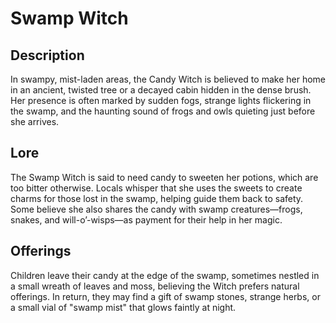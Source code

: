 # Swamp Witch

## Description

In swampy, mist-laden areas, the Candy Witch is believed to make her home in an ancient, twisted tree or a decayed cabin hidden in the dense brush. Her presence is often marked by sudden fogs, strange lights flickering in the swamp, and the haunting sound of frogs and owls quieting just before she arrives.

## Lore

The Swamp Witch is said to need candy to sweeten her potions, which are too bitter otherwise. Locals whisper that she uses the sweets to create charms for those lost in the swamp, helping guide them back to safety. Some believe she also shares the candy with swamp creatures—frogs, snakes, and will-o’-wisps—as payment for their help in her magic.

## Offerings

Children leave their candy at the edge of the swamp, sometimes nestled in a small wreath of leaves and moss, believing the Witch prefers natural offerings. In return, they may find a gift of swamp stones, strange herbs, or a small vial of "swamp mist" that glows faintly at night.